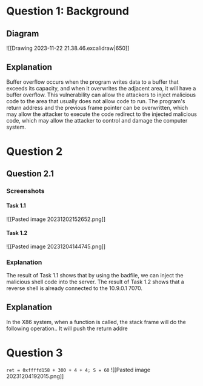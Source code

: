 # Question 1: Background
## Diagram
![[Drawing 2023-11-22 21.38.46.excalidraw|650]]
## Explanation
Buffer overflow occurs when the program writes data to a buffer that exceeds its capacity, and when it overwrites the adjacent area, it will have a buffer overflow. This vulnerability can allow the attackers to inject malicious code to the area that usually does not allow code to run. The program's return address and the previous frame pointer can be overwritten, which may allow the attacker to execute the code redirect to the injected malicious code, which may allow the attacker to control and damage the computer system. 
# Question 2
## Question 2.1 
### Screenshots
#### Task 1.1
![[Pasted image 20231202152652.png]]
#### Task 1.2
![[Pasted image 20231204144745.png]]
### Explanation
The result of Task 1.1 shows that by using the badfile, we can inject the malicious shell code into the server. The result of Task 1.2 shows that a reverse shell is already connected to the 10.9.0.1 7070. 
## Explanation
In the X86 system, when a function is called, the stack frame will do the following operation.. It will push the return addre

# Question 3
`ret = 0xffffd158 + 300 + 4 + 4; S = 60`
![[Pasted image 20231204192015.png]]